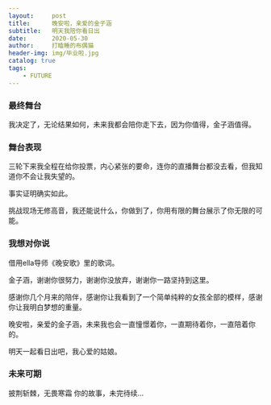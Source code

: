 ```yaml
---
layout:     post
title:      晚安啦，亲爱的金子涵
subtitle:   明天我陪你看日出
date:       2020-05-30
author:     打瞌睡的布偶猫
header-img: img/毕业啦.jpg
catalog: true
tags:
    - FUTURE
---
```


### 最终舞台
我决定了，无论结果如何，未来我都会陪你走下去，因为你值得，金子涵值得。


### 舞台表现
三轮下来我全程在给你投票，内心紧张的要命，连你的直播舞台都没去看，但我知道你不会让我失望的。

事实证明确实如此。

挑战现场无修高音，我还能说什么，你做到了，你用有限的舞台展示了你无限的可能。

### 我想对你说
借用ella导师《晚安歌》里的歌词。

金子涵，谢谢你很努力，谢谢你没放弃，谢谢你一路坚持到这里。

感谢你几个月来的陪伴，感谢你让我看到了一个简单纯粹的女孩全部的模样，感谢你让我明白梦想的重量。

晚安啦，亲爱的金子涵，未来我也会一直憧憬着你，一直期待着你，一直陪着你的。

明天一起看日出吧，我心爱的姑娘。

### 未来可期
披荆斩棘，无畏寒霜
你的故事，未完待续...


